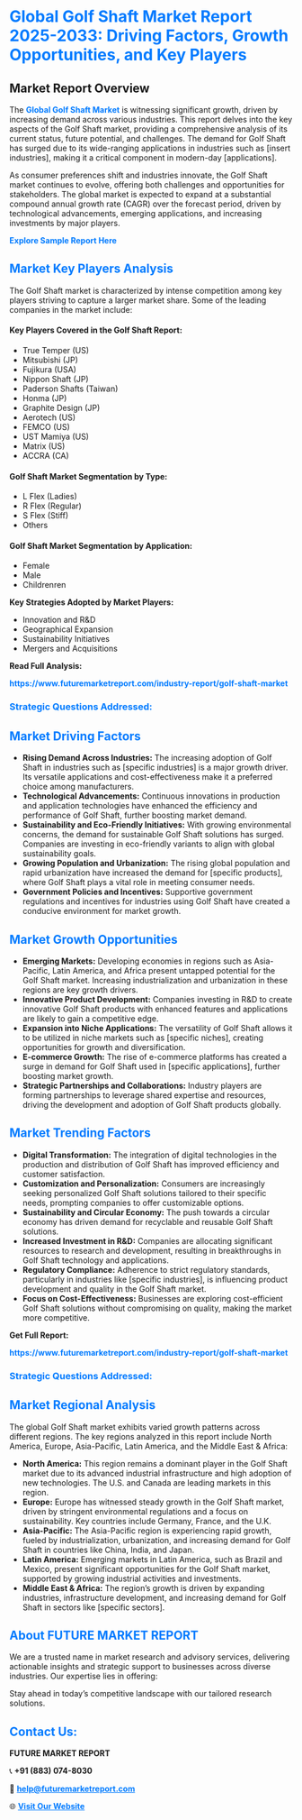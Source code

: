 <h1 style="color: #007BFF;">Global Golf Shaft Market Report 2025-2033: Driving Factors, Growth Opportunities, and Key Players</h1>

<section id="overview">
<h2>Market Report Overview</h2>
<p>The <a href="https://www.futuremarketreport.com/industry-report/golf-shaft-market" style="color: #007BFF; text-decoration: none;"><strong>Global Golf Shaft Market</strong></a> is witnessing significant growth, driven by increasing demand across various industries. This report delves into the key aspects of the Golf Shaft market, providing a comprehensive analysis of its current status, future potential, and challenges. The demand for Golf Shaft has surged due to its wide-ranging applications in industries such as [insert industries], making it a critical component in modern-day [applications].</p>
<p>As consumer preferences shift and industries innovate, the Golf Shaft market continues to evolve, offering both challenges and opportunities for stakeholders. The global market is expected to expand at a substantial compound annual growth rate (CAGR) over the forecast period, driven by technological advancements, emerging applications, and increasing investments by major players.</p>
</section>

<section id="overview">
<p><a href="https://www.futuremarketreport.com/request-sample/reportId=57053" style="color: #007BFF; text-decoration: none;"><strong>Explore Sample Report Here</strong></a></p>
</section>

<section id="key-players">
<h2 style="color: #007BFF;">Market Key Players Analysis</h2>
<p>The Golf Shaft market is characterized by intense competition among key players striving to capture a larger market share. Some of the leading companies in the market include:</p>
<h4>Key Players Covered in the Golf Shaft Report:</h4>
<ul><li>True Temper (US)</li><li>Mitsubishi (JP)</li><li>Fujikura (USA)</li><li>Nippon Shaft (JP)</li><li>Paderson Shafts (Taiwan)</li><li>Honma (JP)</li><li>Graphite Design (JP)</li><li>Aerotech (US)</li><li>FEMCO (US)</li><li>UST Mamiya (US)</li><li>Matrix (US)</li><li>ACCRA (CA)</li></ul>
<h4>Golf Shaft Market Segmentation by Type:</h4>
<ul><li>L Flex (Ladies)</li><li>R Flex (Regular)</li><li>S Flex (Stiff)</li><li>Others</li></ul>

<h4>Golf Shaft Market Segmentation by Application:</h4>
<ul><li>Female</li><li>Male</li><li>Childrenren</li></ul>
<p><strong>Key Strategies Adopted by Market Players:</strong></p>
<ul>
<li>Innovation and R&D</li>
<li>Geographical Expansion</li>
<li>Sustainability Initiatives</li>
<li>Mergers and Acquisitions</li>
</ul>
</section>

<section>
<p><strong>Read Full Analysis: </strong></p><a href="https://www.futuremarketreport.com/industry-report/golf-shaft-market" style="color: #007BFF; text-decoration: none;"><strong>https://www.futuremarketreport.com/industry-report/golf-shaft-market</strong></a>
<h3 style="color: #007BFF;">Strategic Questions Addressed:</h3>
</section>

<section id="driving-factors">
<h2 style="color: #007BFF;">Market Driving Factors</h2>
<ul>
<li><strong>Rising Demand Across Industries:</strong> The increasing adoption of Golf Shaft in industries such as [specific industries] is a major growth driver. Its versatile applications and cost-effectiveness make it a preferred choice among manufacturers.</li>
<li><strong>Technological Advancements:</strong> Continuous innovations in production and application technologies have enhanced the efficiency and performance of Golf Shaft, further boosting market demand.</li>
<li><strong>Sustainability and Eco-Friendly Initiatives:</strong> With growing environmental concerns, the demand for sustainable Golf Shaft solutions has surged. Companies are investing in eco-friendly variants to align with global sustainability goals.</li>
<li><strong>Growing Population and Urbanization:</strong> The rising global population and rapid urbanization have increased the demand for [specific products], where Golf Shaft plays a vital role in meeting consumer needs.</li>
<li><strong>Government Policies and Incentives:</strong> Supportive government regulations and incentives for industries using Golf Shaft have created a conducive environment for market growth.</li>
</ul>
</section>

<section id="growth-opportunities">
<h2 style="color: #007BFF;">Market Growth Opportunities</h2>
<ul>
<li><strong>Emerging Markets:</strong> Developing economies in regions such as Asia-Pacific, Latin America, and Africa present untapped potential for the Golf Shaft market. Increasing industrialization and urbanization in these regions are key growth drivers.</li>
<li><strong>Innovative Product Development:</strong> Companies investing in R&D to create innovative Golf Shaft products with enhanced features and applications are likely to gain a competitive edge.</li>
<li><strong>Expansion into Niche Applications:</strong> The versatility of Golf Shaft allows it to be utilized in niche markets such as [specific niches], creating opportunities for growth and diversification.</li>
<li><strong>E-commerce Growth:</strong> The rise of e-commerce platforms has created a surge in demand for Golf Shaft used in [specific applications], further boosting market growth.</li>
<li><strong>Strategic Partnerships and Collaborations:</strong> Industry players are forming partnerships to leverage shared expertise and resources, driving the development and adoption of Golf Shaft products globally.</li>
</ul>
</section>

<section id="trending-factors">
<h2 style="color: #007BFF;">Market Trending Factors</h2>
<ul>
<li><strong>Digital Transformation:</strong> The integration of digital technologies in the production and distribution of Golf Shaft has improved efficiency and customer satisfaction.</li>
<li><strong>Customization and Personalization:</strong> Consumers are increasingly seeking personalized Golf Shaft solutions tailored to their specific needs, prompting companies to offer customizable options.</li>
<li><strong>Sustainability and Circular Economy:</strong> The push towards a circular economy has driven demand for recyclable and reusable Golf Shaft solutions.</li>
<li><strong>Increased Investment in R&D:</strong> Companies are allocating significant resources to research and development, resulting in breakthroughs in Golf Shaft technology and applications.</li>
<li><strong>Regulatory Compliance:</strong> Adherence to strict regulatory standards, particularly in industries like [specific industries], is influencing product development and quality in the Golf Shaft market.</li>
<li><strong>Focus on Cost-Effectiveness:</strong> Businesses are exploring cost-efficient Golf Shaft solutions without compromising on quality, making the market more competitive.</li>
</ul>
</section>

<section>
<p><strong>Get Full Report: </strong></p><a href="https://www.futuremarketreport.com/industry-report/golf-shaft-market" style="color: #007BFF; text-decoration: none;"><strong>https://www.futuremarketreport.com/industry-report/golf-shaft-market</strong></a>
<h3 style="color: #007BFF;">Strategic Questions Addressed:</h3>
</section>


<section id="regional-analysis">
<h2 style="color: #007BFF;">Market Regional Analysis</h2>
<p>The global Golf Shaft market exhibits varied growth patterns across different regions. The key regions analyzed in this report include North America, Europe, Asia-Pacific, Latin America, and the Middle East & Africa:</p>
<ul>
<li><strong>North America:</strong> This region remains a dominant player in the Golf Shaft market due to its advanced industrial infrastructure and high adoption of new technologies. The U.S. and Canada are leading markets in this region.</li>
<li><strong>Europe:</strong> Europe has witnessed steady growth in the Golf Shaft market, driven by stringent environmental regulations and a focus on sustainability. Key countries include Germany, France, and the U.K.</li>
<li><strong>Asia-Pacific:</strong> The Asia-Pacific region is experiencing rapid growth, fueled by industrialization, urbanization, and increasing demand for Golf Shaft in countries like China, India, and Japan.</li>
<li><strong>Latin America:</strong> Emerging markets in Latin America, such as Brazil and Mexico, present significant opportunities for the Golf Shaft market, supported by growing industrial activities and investments.</li>
<li><strong>Middle East & Africa:</strong> The region’s growth is driven by expanding industries, infrastructure development, and increasing demand for Golf Shaft in sectors like [specific sectors].</li>
</ul>
</section>

<footer>
<h2 style="color: #007BFF;">About FUTURE MARKET REPORT</h2>
<p>We are a trusted name in market research and advisory services, delivering actionable insights and strategic support to businesses across diverse industries. Our expertise lies in offering:</p>

<p>Stay ahead in today’s competitive landscape with our tailored research solutions.</p>

<h2 style="color: #007BFF;">Contact Us:</h2>
<p><strong>FUTURE MARKET REPORT</strong></p>
<p>📞 <strong>+91 (883) 074-8030</strong></p>
<p>📧 <strong><a href="mailto:help@futuremarketreport.com" style="color: #007BFF;">help@futuremarketreport.com</a></strong></p>
<p>🌐 <strong><a href="https://www.futuremarketreport.com/" style="color: #007BFF;">Visit Our Website</a></strong></p>
</footer>